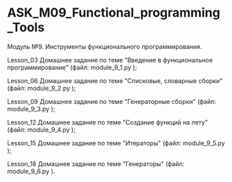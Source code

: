 # ASK_M09_Functional_programming_Tools
Модуль №9. Инструменты функционального программирования.

Lesson_03 Домашнее задание по теме "Введение в функциональное программирование" (файл: module_9_1.py );

Lesson_06 Домашнее задание по теме "Списковые, словарные сборки" (файл: module_9_2.py );

Lesson_09 Домашнее задание по теме "Генераторные сборки" (файл: module_9_3.py );

Lesson_12 Домашнее задание по теме "Создание функций на лету" (файл: module_9_4.py );

Lesson_15 Домашнее задание по теме "Итераторы" (файл: module_9_5.py );

Lesson_18 Домашнее задание по теме "Генераторы" (файл: module_9_6.py ).

